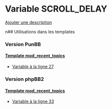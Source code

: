 # Variable SCROLL_DELAY
[Ajouter une description](https://fa-tvars.appspot.com/SCROLL_DELAY)

n## Utilisations dans les templates

### Version PunBB

#### [Template mod_recent_topics](punbb/mod_recent_topics.md)
* [Variable à la ligne 27](../punbb/mod_recent_topics.tpl#L27)

### Version phpBB2

#### [Template mod_recent_topics](subsilver/mod_recent_topics.md)
* [Variable à la ligne 33](../subsilver/mod_recent_topics.tpl#L33)